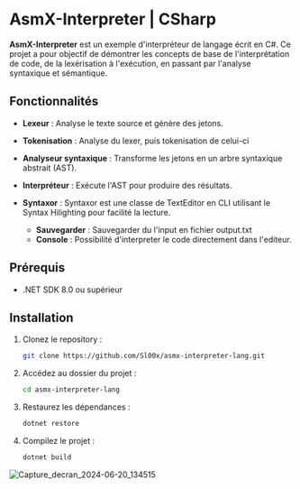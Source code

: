 # AsmX-Interpreter | CSharp

**AsmX-Interpreter** est un exemple d'interpréteur de langage écrit en C#. Ce projet a pour objectif de démontrer les concepts de base de l'interprétation de code, de la lexérisation à l'exécution, en passant par l'analyse syntaxique et sémantique.

## Fonctionnalités

- **Lexeur** : Analyse le texte source et génère des jetons.
- **Tokenisation** : Analyse du lexer, puis tokenisation de celui-ci
- **Analyseur syntaxique** : Transforme les jetons en un arbre syntaxique abstrait (AST).
- **Interpréteur** : Exécute l'AST pour produire des résultats.

- **Syntaxor** : Syntaxor est une classe de TextEditor en CLI utilisant le Syntax Hilighting pour facilité la  lecture.
  - **Sauvegarder** : Sauvegarder du l'input en fichier output.txt
  - **Console** : Possibilité d'interpreter le code directement dans l'editeur.

## Prérequis

- .NET SDK 8.0 ou supérieur

## Installation

1. Clonez le repository :
    ```bash
    git clone https://github.com/Sl00x/asmx-interpreter-lang.git
    ```
2. Accédez au dossier du projet :
    ```bash
    cd asmx-interpreter-lang
    ```
3. Restaurez les dépendances :
    ```bash
    dotnet restore
    ```
4. Compilez le projet :
    ```bash
    dotnet build
    ```
![Capture_decran_2024-06-20_134515](https://github.com/Sl00x/asmx-interpreter-lang/assets/30964327/dfe11c0e-a925-42e8-96eb-ebf140e00997)

